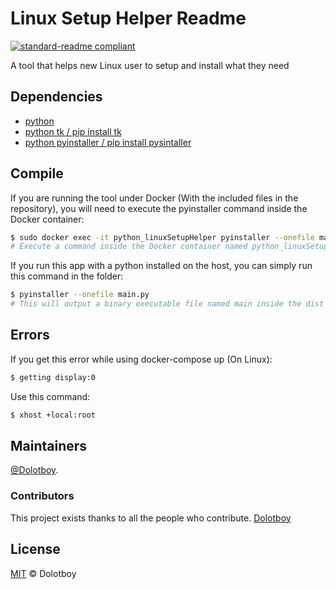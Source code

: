 # Linux Setup Helper Readme

[![standard-readme compliant](https://img.shields.io/badge/readme%20style-standard-brightgreen.svg?style=flat-square)](https://github.com/RichardLitt/standard-readme)

A tool that helps new Linux user to setup and install what they need 

## Dependencies

- [python](https://www.python.org/downloads/)
- [python tk / pip install tk](https://docs.python.org/3/library/tkinter.html)
- [python pyinstaller / pip install pysintaller](https://pyinstaller.org/en/stable/)

## Compile

If you are running the tool under Docker (With the included files in the repository), you will need to execute the pyinstaller command inside the Docker container:
```sh
$ sudo docker exec -it python_linuxSetupHelper pyinstaller --onefile main.py
# Execute a command inside the Docker container named python_linuxSetupHelper, this will output a binary executable file named main inside the dist folder
```

If you run this app with a python installed on the host, you can simply run this command in the folder:
```sh
$ pyinstaller --onefile main.py
# This will output a binary executable file named main inside the dist folder
```

## Errors

If you get this error while using docker-compose up (On Linux): 
```sh
$ getting display:0
```
Use this command:
```sh
$ xhost +local:root
```

## Maintainers

[@Dolotboy](https://github.com/Dolotboy).

### Contributors

This project exists thanks to all the people who contribute. 
<a href="https://github.com/Dolotboy/Linux-Setup-Helper/graphs/contributors">Dolotboy</a>

## License

[MIT](LICENSE) © Dolotboy